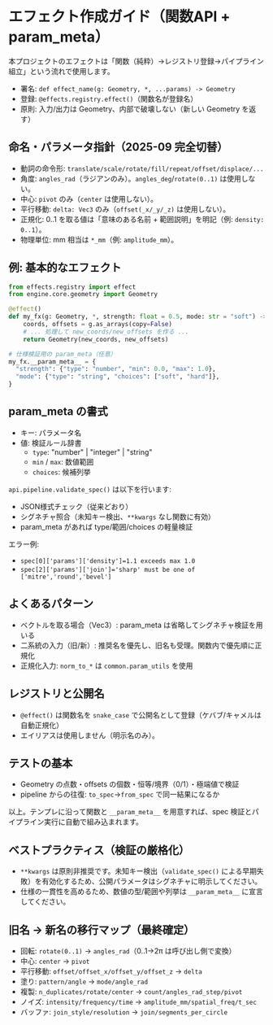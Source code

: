 # エフェクト作成ガイド（関数API + param_meta）

本プロジェクトのエフェクトは「関数（純粋）→レジストリ登録→パイプライン組立」という流れで使用します。

- 署名: `def effect_name(g: Geometry, *, ...params) -> Geometry`
- 登録: `@effects.registry.effect()`（関数名が登録名）
- 原則: 入力/出力は Geometry、内部で破壊しない（新しい Geometry を返す）

## 命名・パラメータ指針（2025-09 完全切替）
- 動詞の命令形: `translate/scale/rotate/fill/repeat/offset/displace/...`
- 角度: `angles_rad`（ラジアンのみ）。`angles_deg`/`rotate(0..1)` は使用しない。
- 中心: `pivot` のみ（`center` は使用しない）。
- 平行移動: `delta: Vec3` のみ（`offset(_x/_y/_z)` は使用しない）。
- 正規化: 0..1 を取る値は「意味のある名前 + 範囲説明」を明記（例: `density: 0..1`）。
- 物理単位: mm 相当は `*_mm`（例: `amplitude_mm`）。

## 例: 基本的なエフェクト
```python
from effects.registry import effect
from engine.core.geometry import Geometry

@effect()
def my_fx(g: Geometry, *, strength: float = 0.5, mode: str = "soft") -> Geometry:
    coords, offsets = g.as_arrays(copy=False)
    # ... 処理して new_coords/new_offsets を作る ...
    return Geometry(new_coords, new_offsets)

# 仕様検証用の param_meta（任意）
my_fx.__param_meta__ = {
  "strength": {"type": "number", "min": 0.0, "max": 1.0},
  "mode": {"type": "string", "choices": ["soft", "hard"]},
}
```

## param_meta の書式
- キー: パラメータ名
- 値: 検証ルール辞書
  - `type`: "number" | "integer" | "string"
  - `min` / `max`: 数値範囲
  - `choices`: 候補列挙

`api.pipeline.validate_spec()` は以下を行います:
- JSON様式チェック（従来どおり）
- シグネチャ照合（未知キー検出、`**kwargs` なし関数に有効）
- param_meta があれば type/範囲/choices の軽量検証

エラー例:
- `spec[0]['params']['density']=1.1 exceeds max 1.0`
- `spec[2]['params']['join']='sharp' must be one of ['mitre','round','bevel']`

## よくあるパターン
- ベクトルを取る場合（Vec3）: param_meta は省略してシグネチャ検証を用いる
- 二系統の入力（旧/新）: 推奨名を優先し、旧名も受理。関数内で優先順に正規化
- 正規化入力: `norm_to_*` は `common.param_utils` を使用

## レジストリと公開名
- `@effect()` は関数名を `snake_case` で公開名として登録（ケバブ/キャメルは自動正規化）
- エイリアスは使用しません（明示名のみ）。

## テストの基本
- Geometry の点数・offsets の個数・恒等/境界（0/1）・極端値で検証
- pipeline からの往復: `to_spec`→`from_spec` で同一結果になるか

以上。テンプレに沿って関数と `__param_meta__` を用意すれば、spec 検証とパイプライン実行に自動で組み込まれます。

## ベストプラクティス（検証の厳格化）
- `**kwargs` は原則非推奨です。未知キー検出（`validate_spec()` による早期失敗）を有効化するため、公開パラメータはシグネチャに明示してください。
- 仕様の一貫性を高めるため、数値の型/範囲や列挙は `__param_meta__` に宣言してください。

## 旧名 → 新名の移行マップ（最終確定）
- 回転: `rotate(0..1)` → `angles_rad`（0..1→2π は呼び出し側で変換）
- 中心: `center` → `pivot`
- 平行移動: `offset/offset_x/offset_y/offset_z` → `delta`
- 塗り: `pattern/angle` → `mode/angle_rad`
- 複製: `n_duplicates/rotate/center` → `count/angles_rad_step/pivot`
- ノイズ: `intensity/frequency/time` → `amplitude_mm/spatial_freq/t_sec`
- バッファ: `join_style/resolution` → `join/segments_per_circle`
